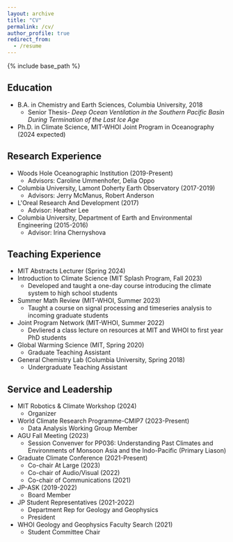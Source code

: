 ```yaml
---
layout: archive
title: "CV"
permalink: /cv/
author_profile: true
redirect_from:
  - /resume
---
```


{% include base_path %}

## Education
* B.A. in Chemistry and Earth Sciences, Columbia University, 2018
    * Senior Thesis- *Deep Ocean Ventilation in the Southern Pacific Basin During Termination of the Last Ice Age*
* Ph.D. in Climate Science, MIT-WHOI Joint Program in Oceanography (2024 expected)

## Research Experience
* Woods Hole Oceanographic Institution (2019-Present)
  * Advisors: Caroline Ummenhofer, Delia Oppo
* Columbia University, Lamont Doherty Earth Observatory (2017-2019)
  * Advisors: Jerry McManus, Robert Anderson
* L'Oreal Research And Development (2017)
  * Advisor: Heather Lee
* Columbia University, Department of Earth and Environmental Engineering (2015-2016)
  * Advisor: Irina Chernyshova
  
## Teaching Experience
* MIT Abstracts Lecturer (Spring 2024)
* Introduction to Climate Science (MIT Splash Program, Fall 2023)
  * Developed and taught a one-day course introducing the climate system to high school students
* Summer Math Review (MIT-WHOI, Summer 2023)
  * Taught a course on signal processing and timeseries analysis to incoming graduate students
* Joint Program Network (MIT-WHOI, Summer 2022)
  * Devliered a class lecture on resources at MIT and WHOI to first year PhD students
* Global Warming Science (MIT, Spring 2020)
  * Graduate Teaching Assistant
* General Chemistry Lab (Columbia University, Spring 2018)
  * Undergraduate Teaching Assistant

## Service and Leadership
* MIT Robotics & Climate Workshop (2024)
  * Organizer
* World Climate Research Programme-CMIP7 (2023-Present)
  * Data Analysis Working Group Member
* AGU Fall Meeting (2023)
  * Session Convenver for PP036: Understanding Past Climates and Environments of Monsoon Asia and the Indo-Pacific (Primary Liason)
* Graduate Climate Conference (2021-Present)
  * Co-chair At Large (2023)
  * Co-chair of Audio/Visual (2022)
  * Co-chair of Communications (2021)
* JP-ASK (2019-2022)
  * Board Member
* JP Student Representatives (2021-2022)
  * Department Rep for Geology and Geophysics
  * President
* WHOI Geology and Geophysics Faculty Search (2021)
  * Student Committee Chair

